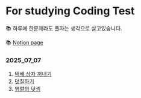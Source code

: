 # For studying Coding Test
📚 하루에 한문제라도 풀자는 생각으로 살고있습니다.

📚 [Notion page](https://www.notion.so/C-Coding-Test-22977cd06b478066878fc5d483f27e2c?source=copy_link)
### 2025_07_07
1. [택배 상자 꺼내기](https://school.programmers.co.kr/learn/courses/30/lessons/389478#qna)
2. [덧칠하기](https://school.programmers.co.kr/learn/courses/30/lessons/161989?language=cpp)
3. [행렬의 덧셈](https://school.programmers.co.kr/learn/courses/30/lessons/12950?language=cpp)
